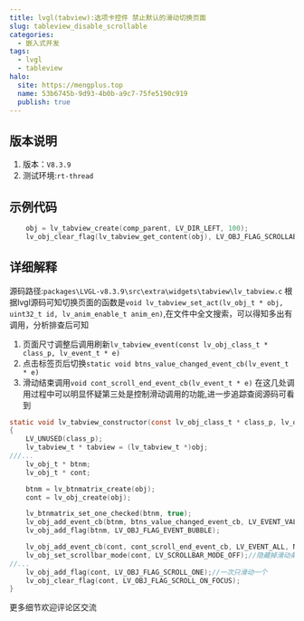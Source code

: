```yaml
---
title: lvgl(tabview):选项卡控件 禁止默认的滑动切换页面
slug: tableview_disable_scrollable
categories:
  - 嵌入式开发
tags:
  - lvgl
  - tableview
halo:
  site: https://mengplus.top
  name: 53b6745b-9d93-4b0b-a9c7-75fe5190c919
  publish: true
---
```

## 版本说明
1. 版本：`V8.3.9`
2. 测试环境:`rt-thread`
## 示例代码
```c
    obj = lv_tabview_create(comp_parent, LV_DIR_LEFT, 100);
    lv_obj_clear_flag(lv_tabview_get_content(obj), LV_OBJ_FLAG_SCROLLABLE); /// Flags
```
## 详细解释
源码路径:``packages\LVGL-v8.3.9\src\extra\widgets\tabview\lv_tabview.c``
根据lvgl源码可知切换页面的函数是``void lv_tabview_set_act(lv_obj_t * obj, uint32_t id, lv_anim_enable_t anim_en)``,在文件中全文搜索，可以得知多出有调用，分析排查后可知
1. 页面尺寸调整后调用刷新`lv_tabview_event(const lv_obj_class_t * class_p, lv_event_t * e)`
2. 点击标签页后切换`static void btns_value_changed_event_cb(lv_event_t * e)`
3. 滑动结束调用`void cont_scroll_end_event_cb(lv_event_t * e)`
在这几处调用过程中可以明显怀疑第三处是控制滑动调用的功能,进一步追踪查阅源码可看到
```c
static void lv_tabview_constructor(const lv_obj_class_t * class_p, lv_obj_t * obj)
{
    LV_UNUSED(class_p);
    lv_tabview_t * tabview = (lv_tabview_t *)obj;
///...
    lv_obj_t * btnm;
    lv_obj_t * cont;

    btnm = lv_btnmatrix_create(obj);
    cont = lv_obj_create(obj);

    lv_btnmatrix_set_one_checked(btnm, true);
    lv_obj_add_event_cb(btnm, btns_value_changed_event_cb, LV_EVENT_VALUE_CHANGED, NULL);//按键切换页面事件
    lv_obj_add_flag(btnm, LV_OBJ_FLAG_EVENT_BUBBLE);

    lv_obj_add_event_cb(cont, cont_scroll_end_event_cb, LV_EVENT_ALL, NULL);///添加了滑动切换页面的事件
    lv_obj_set_scrollbar_mode(cont, LV_SCROLLBAR_MODE_OFF);//隐藏掉滑动条
//...
    lv_obj_add_flag(cont, LV_OBJ_FLAG_SCROLL_ONE);//一次只滑动一个
    lv_obj_clear_flag(cont, LV_OBJ_FLAG_SCROLL_ON_FOCUS);
}

```
更多细节欢迎评论区交流
